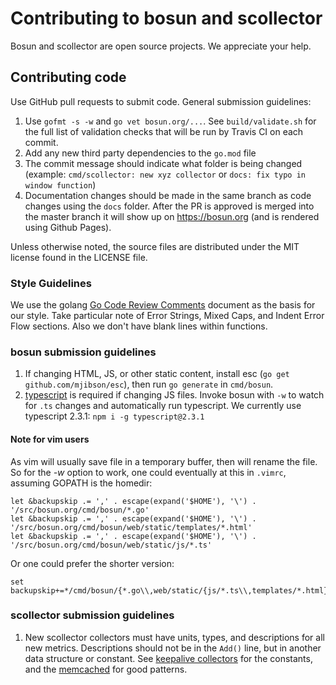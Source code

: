 # Contributing to bosun and scollector

Bosun and scollector are open source projects. We appreciate your help.

## Contributing code 

Use GitHub pull requests to submit code. General submission guidelines:

1. Use `gofmt -s -w` and `go vet bosun.org/...`. See `build/validate.sh` for the full list of validation checks that will be run by Travis CI on each commit.
1. Add any new third party dependencies to the `go.mod` file
1. The commit message should indicate what folder is being changed (example: `cmd/scollector: new xyz collector` or `docs: fix typo in window function`)
1. Documentation changes should be made in the same branch as code changes using the `docs` folder. After the PR is approved is merged into the master branch it will show up on https://bosun.org (and is rendered using Github Pages).  

Unless otherwise noted, the source files are distributed under the MIT license found in the LICENSE file.

### Style Guidelines

We use the golang [Go Code Review Comments](https://github.com/golang/go/wiki/CodeReviewComments) document as the basis for our style. Take particular note of Error Strings, Mixed Caps, and Indent Error Flow sections. Also we don't have blank lines within functions.

### bosun submission guidelines

1. If changing HTML, JS, or other static content, install esc (`go get github.com/mjibson/esc`), then run `go generate` in `cmd/bosun`.
1. [typescript](https://www.npmjs.com/package/typescript) is required if changing JS files. Invoke bosun with `-w` to watch for `.ts` changes and automatically run typescript. We currently use typescript 2.3.1: `npm i -g typescript@2.3.1`

#### Note for vim users

As vim will usually save file in a temporary buffer, then will rename the file. 
So for the *-w* option to work, one could eventually at this in
`.vimrc`, assuming GOPATH is the homedir:

```
let &backupskip .= ',' . escape(expand('$HOME'), '\') . '/src/bosun.org/cmd/bosun/*.go'
let &backupskip .= ',' . escape(expand('$HOME'), '\') . '/src/bosun.org/cmd/bosun/web/static/templates/*.html'
let &backupskip .= ',' . escape(expand('$HOME'), '\') . '/src/bosun.org/cmd/bosun/web/static/js/*.ts'
```

Or one could prefer the shorter version:

```
set backupskip+=*/cmd/bosun/{*.go\\,web/static/{js/*.ts\\,templates/*.html}}
```

### scollector submission guidelines

1. New scollector collectors must have units, types, and descriptions for all new metrics. Descriptions should not be in the `Add()` line, but in another data structure or constant. See [keepalive collectors](https://github.com/bosun-monitor/bosun/blob/master/cmd/scollector/collectors/keepalived_linux.go) for the constants, and the [memcached](https://github.com/bosun-monitor/bosun/blob/master/cmd/scollector/collectors/memcached_unix.go) for good patterns.
